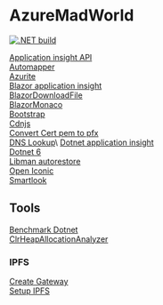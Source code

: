 # AzureMadWorld

[![.NET build](https://github.com/oveldman/AzureMadWorld/actions/workflows/DotnetCheck.yml/badge.svg?branch=main)](https://github.com/oveldman/AzureMadWorld/actions/workflows/DotnetCheck.yml)

[Application insight API](https://dev.applicationinsights.io/documentation/overview)\
[Automapper](https://github.com/AutoMapper)\
[Azurite](https://docs.microsoft.com/en-us/azure/storage/common/storage-use-azurite?tabs=visual-studio)\
[Blazor application insight](https://github.com/IvanJosipovic/BlazorApplicationInsights)\
[BlazorDownloadFile](https://github.com/arivera12/BlazorDownloadFile)\
[BlazorMonaco](https://github.com/serdarciplak/BlazorMonaco)\
[Bootstrap](https://getbootstrap.com/)\
[Cdnjs](https://cdnjs.com/libraries?q=bootstrap)\
[Convert Cert pem to pfx](https://tomascrespo.com/convert-letsencrypt-pem-certificate-to-pfx/)\
[DNS Lookup](https://toolbox.googleapps.com/apps/dig/#TXT/_acme-challenge.api.mad-world.nl.)\
[Dotnet application insight](https://docs.microsoft.com/en-us/azure/azure-monitor/app/asp-net-core)\
[Dotnet 6](https://docs.microsoft.com/en-us/dotnet/core/compatibility/6.0)\
[Libman autorestore](https://docs.microsoft.com/en-us/aspnet/core/client-side/libman/libman-vs?view=aspnetcore-6.0#restore-files-during-build)\
[Open Iconic](https://useiconic.com/open)\
[Smartlook](https://www.smartlook.com/)

## Tools
[Benchmark Dotnet](https://benchmarkdotnet.org/)\
[ClrHeapAllocationAnalyzer](https://www.nuget.org/packages/ClrHeapAllocationAnalyzer)

### IPFS
[Create Gateway](https://rossbulat.medium.com/introduction-to-ipfs-set-up-nodes-on-your-network-with-http-gateways-10e21ea689a4)\
[Setup IPFS](https://michalzalecki.com/set-up-ipfs-node-on-the-server/)